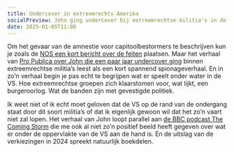 ```yaml
---
title: Undercover in extreemrechts Amerika
socialPreview: John ging undercover bij extreemrechtse militia's in de VS en wat hij zag is niet best.
date: 2025-01-05T11:00
---
```


Om het gevaar van de amnestie voor capitoolbestormers te beschrijven kun je zoals de [NOS een kort bericht over de feiten](https://nos.nl/nieuwsuur/artikel/2550570-capitoolbestormers-ruiken-vrijheid-reken-op-amnestie-van-trump) plaatsen. Maar het verhaal van [Pro Publica over John die een paar jaar undercover ging](https://www.propublica.org/article/ap3-oath-keepers-militia-mole) binnen extreemrechtse militia’s leest als een kort spannend spionageverhaal. En in zo’n verhaal begin je pas echt te begrijpen wat er speelt onder water in de VS. Hoe extreemrechtse groepen zich klaarstomen voor, wat lijkt, een burgeroorlog. Wat de banden zijn met gevestigde politiek.

Ik weet niet of ik echt moet geloven dat de VS op de rand van de ondergang staat door dit soort militia’s of dat ik eigenlijk gewoon wil dat het zo’n vaart niet zal lopen. Het verhaal van John loopt parallel aan [de BBC podcast The Coming Storm](https://www.bbc.co.uk/programmes/m001324r) die me ook al niet zo’n positief beeld heeft gegeven over wat er onder de oppervlakte van de VS aan de hand is. En de uitslag van de verkiezingen in 2024 spreekt natuurlijk boekdelen.